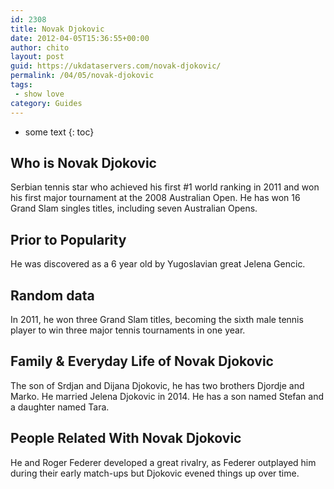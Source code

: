 ```yaml
---
id: 2308
title: Novak Djokovic
date: 2012-04-05T15:36:55+00:00
author: chito
layout: post
guid: https://ukdataservers.com/novak-djokovic/
permalink: /04/05/novak-djokovic
tags:
 - show love
category: Guides
---
```


* some text
{: toc}
          
          
## Who is  Novak Djokovic
                  
                  
                  
Serbian tennis star who achieved his first #1 world ranking in 2011 and won his first major tournament at the 2008 Australian Open. He has won 16 Grand Slam singles titles, including seven Australian Opens. 
                  
                
                
                
## Prior to Popularity 
                  
                  
                  
He was discovered as a 6 year old by Yugoslavian great Jelena Gencic.
                  
                
                
                
## Random data 
                  
                  
                  
In 2011, he won three Grand Slam titles, becoming the sixth male tennis player to win three major tennis tournaments in one year.
                  
                
                
                
## Family & Everyday Life of Novak Djokovic
                  
                  
                  
The son of Srdjan and Dijana Djokovic, he has two brothers Djordje and Marko. He married Jelena Djokovic in 2014. He has a son named Stefan and a daughter named Tara.
                  
                
                
                
## People Related With  Novak Djokovic
                  
                  
                  
He and Roger Federer developed a great rivalry, as Federer outplayed him during their early match-ups but Djokovic evened things up over time.
                  
                
              
            
          
          
          
    
    
  
